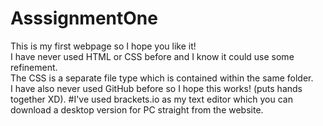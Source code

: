# AsssignmentOne
This is my first webpage so I hope you like it! <br>
I have never used HTML or CSS before and I know it could use some refinement. <br>
The CSS is a separate file type which is contained within the same folder. <br>
I have also never used GitHub before so I hope this works! (puts hands together XD).
#I've used brackets.io as my text editor which you can download a desktop version for PC straight from the website.
